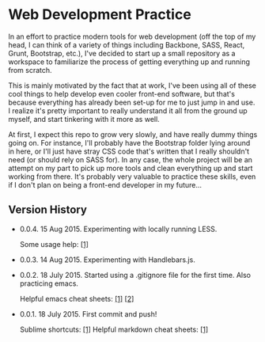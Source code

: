 # Web Development Practice

In an effort to practice modern tools for web development (off the top of my head, I can think of a variety of things including Backbone, SASS, React, Grunt, Bootstrap, etc.), I've decided to start up a small repository as a workspace to familiarize the process of getting everything up and running from scratch.

This is mainly motivated by the fact that at work, I've been using all of these cool things to help develop even cooler front-end software, but that's because everything has already been set-up for me to just jump in and use. I realize it's pretty important to really understand it all from the ground up myself, and start tinkering with it more as well.

At first, I expect this repo to grow very slowly, and have really dummy things going on. For instance, I'll probably have the Bootstrap folder lying around in here, or I'll just have stray CSS code that's written that I really shouldn't need (or should rely on SASS for). In any case, the whole project will be an attempt on my part to pick up more tools and clean everything up and start working from there. It's probably very valuable to practice these skills, even if I don't plan on being a front-end developer in my future...

## Version History

- 0.0.4. 15 Aug 2015. Experimenting with locally running LESS.

    Some usage help: [[1]](http://lesscss.org/usage/)

- 0.0.3. 14 Aug 2015. Experimenting with Handlebars.js.

- 0.0.2. 18 July 2015. Started using a .gitignore file for the first time. Also practicing emacs.

    Helpful emacs cheat sheets: [[1]](http://www.rgrjr.com/emacs/emacs_cheat.html) [[2]](https://ccrma.stanford.edu/guides/package/emacs/emacs.html)

- 0.0.1. 18 July 2015. First commit and push!

    Sublime shortcuts: [[1]](http://sublime-text-unofficial-documentation.readthedocs.org/en/latest/reference/keyboard_shortcuts_osx.html)
    Helpful markdown cheat sheets: [[1]](https://github.com/adam-p/markdown-here/wiki/Markdown-Cheatsheet)
